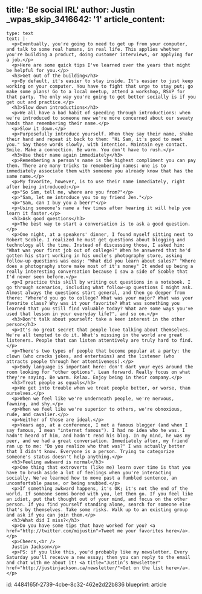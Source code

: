 title: 'Be social IRL'
author: Justin
_wpas_skip_3416642: '1'
article_content:
  -
    type: text
    text: |-
      <p>Eventually, you're going to need to get up from your computer, and talk to some real humans, in real life. This applies whether you're building a product, doing customer interviews, or applying for a job.</p>
      <p>Here are some quick tips I've learned over the years that might be helpful for you.</p>
      <h3>Get out of the building</h3>
      <p>By default, it's easier to stay inside. It's easier to just keep working on your computer. You have to fight that urge to stay put; go make some plans! Go to a local meetup, attend a workshop, RSVP for that party. The only way you're going to get better socially is if you get out and practice.</p>
      <h3>Slow down introductions</h3>
      <p>We all have a bad habit of speeding through introductions: when we're introduced to someone new we're more concerned about our sweaty hands than remembering their name.</p>
      <p>Slow it down.</p>
      <p>Purposefully introduce yourself. When they say their name, shake their hand and repeat it back to them: "Hi Sam, it's good to meet you." Say those words slowly, with intention. Maintain eye contact. Smile. Make a connection. Be warm. You don't have to rush.</p>
      <h3>Use their name again immediately</h3>
      <p>Remembering a person's name is the highest compliment you can pay them. There are many tricks to remembering names: one is to immediately associate them with someone you already know that has the same name.</p>
      <p>My favorite, however, is to use their name immediately, right after being introduced:</p>
      <p>"So Sam, tell me, where are you from?"</p>
      <p>"Sam, let me introduce you to my friend Jen."</p>
      <p>"Sam, can I buy you a beer?"</p>
      <p>Using someone's name a few times after hearing it will help you learn it faster.</p>
      <h3>Ask good questions</h3>
      <p>The best way to start a conversation is to ask a good question.</p>
      <p>One night, at a speakers' dinner, I found myself sitting next to Robert Scoble. I realized he must get questions about blogging and technology all the time. Instead of discussing those, I asked him: "What was your first job out of college?" When he answered that he'd gotten his start working in his uncle's photography store, asking follow-up questions was easy: "What did you learn about sales?" "Where does a photography store make most of it's money" It ended up being a really interesting conversation because I saw a side of Scoble that I'd never seen before.</p>
      <p>I practice this skill by writing out questions in a notebook. I go through scenarios, including what follow-up questions I might ask. Almost always the questions start general, and then go deeper from there: "Where'd you go to college? What was your major? What was your favorite class? Why was it your favorite? What was something you learned that you still find valuable today? What are some ways you've used that lesson in your everyday life?", and so on.</p>
      <h3>Don't talk about yourself: take a keen interest in the other person</h3>
      <p>It's no great secret that people love talking about themselves. We're all tempted to do it. What's missing in the world are great listeners. People that can listen attentively are truly hard to find.</p>
      <p>There's two types of people that become popular at a party: the clown (who cracks jokes, and entertains) and the listener (who attracts people through her attentiveness).</p>
      <p>Body language is important here: don't dart your eyes around the room looking for "other options". Lean forward. Really focus on what they're saying. Be warm. Relax. Enjoy being in their company.</p>
      <h3>Treat people as equals</h3>
      <p>We get into trouble when we treat people better, or worse, than ourselves.</p>
      <p>When we feel like we're underneath people, we're nervous, fawning, and shy.</p>
      <p>When we feel like we're superior to others, we're obnoxious, rude, and cavalier.</p>
      <p>Neither of those are ideal.</p>
      <p>Years ago, at a conference, I met a famous blogger (and when I say famous, I mean "internet famous"). I had no idea who he was. I hadn't heard of him, and hadn't read his blog. In my mind, he was my peer, and we had a great conversation. Immediately after, my friend ran up to me: "Do you realize who that was?" I was actually better that I didn't know. Everyone is a person. Trying to categorize someone's status doesn't help anything.</p>
      <h3>Feeling awkward is normal</h3>
      <p>One thing that extroverts (like me) learn over time is that you have to brush aside a lot of feelings when you're interacting socially. We've learned how to move past a fumbled sentence, an uncomfortable pause, or being snubbed.</p>
      <p>If something awkward happens, it's OK; it's not the end of the world. If someone seems bored with you, let them go. If you feel like an idiot, put that thought out of your mind, and focus on the other person. If you find yourself standing alone, search for someone else that's by themselves. Take some risks. Walk up to an existing group and ask if you can join them.</p>
      <h3>What did I miss?</h3>
      <p>Do you have some tips that have worked for you? <a href="http://twitter.com/mijustin">Tweet me your favorites here</a>.</p>
      <p>Cheers,<br />
      Justin Jackson</p>
      <p>PS: if you like this, you'd probably like my newsletter. Every Saturday you'll receive a new essay; then you can reply to the email and chat with me about it! <a title="Justin’s Newsletter" href="http://justinjackson.ca/newsletter/">Get on the list here</a>.</p>
id: 4484165f-2739-4cbe-8c32-462e2d22b836
blueprint: article
